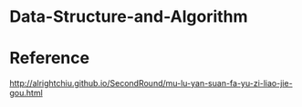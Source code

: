 # Data-Structure-and-Algorithm

# Reference
http://alrightchiu.github.io/SecondRound/mu-lu-yan-suan-fa-yu-zi-liao-jie-gou.html